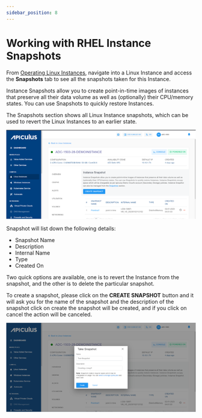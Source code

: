 ```yaml
---
sidebar_position: 8
---
```

# Working with RHEL Instance Snapshots

From [Operating Linux Instances](AboutRHELInstances.md), navigate into a Linux Instance and access the **Snapshots** tab to see all the snapshots taken for this Instance.

Instance Snapshots allow you to create point-in-time images of instances that preserve all their data volume as well as (optionally) their CPU/memory states. You can use Snapshots to quickly restore Instances.

The Snapshots section shows all Linux Instance snapshots, which can be used to revert the Linux Instances to an earlier state.

![Linux Instance Snapshots](img/Snapshots.png)

Snapshot will list down the following details:

- Snapshot Name
- Description
- Internal Name
- Type
- Created On

Two quick options are available, one is to revert the Instance from the snapshot, and the other is to delete the particular snapshot.

To create a snapshot, please click on the **CREATE SNAPSHOT** button and it will ask you for the name of the snapshot and the description of the snapshot click on create the snapshot will be created, and if you click on cancel the action will be canceled.

![Linux Instance Snapshots](img/Snapshots2.png)